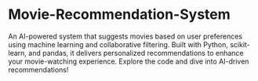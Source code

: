 # Movie-Recommendation-System
An AI-powered system that suggests movies based on user preferences using machine learning and collaborative filtering. Built with Python, scikit-learn, and pandas, it delivers personalized recommendations to enhance your movie-watching experience. Explore the code and dive into AI-driven recommendations!
